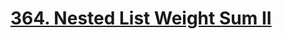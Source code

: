 # [364. Nested List Weight Sum II](https://leetcode.com/problems/nested-list-weight-sum-ii/description/)

